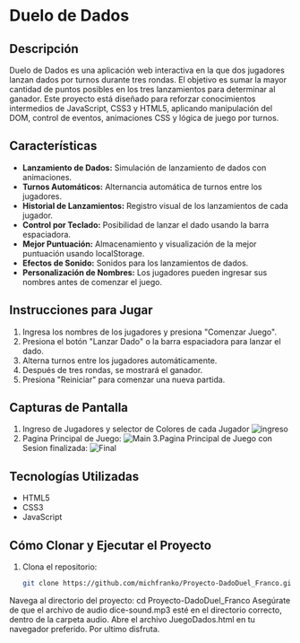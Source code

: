 # Duelo de Dados

## Descripción
Duelo de Dados es una aplicación web interactiva en la que dos jugadores lanzan dados por turnos durante tres rondas. El objetivo es sumar la mayor cantidad de puntos posibles en los tres lanzamientos para determinar al ganador. Este proyecto está diseñado para reforzar conocimientos intermedios de JavaScript, CSS3 y HTML5, aplicando manipulación del DOM, control de eventos, animaciones CSS y lógica de juego por turnos.

## Características
- **Lanzamiento de Dados:** Simulación de lanzamiento de dados con animaciones.
- **Turnos Automáticos:** Alternancia automática de turnos entre los jugadores.
- **Historial de Lanzamientos:** Registro visual de los lanzamientos de cada jugador.
- **Control por Teclado:** Posibilidad de lanzar el dado usando la barra espaciadora.
- **Mejor Puntuación:** Almacenamiento y visualización de la mejor puntuación usando localStorage.
- **Efectos de Sonido:** Sonidos para los lanzamientos de dados.
- **Personalización de Nombres:** Los jugadores pueden ingresar sus nombres antes de comenzar el juego.

## Instrucciones para Jugar
1. Ingresa los nombres de los jugadores y presiona "Comenzar Juego".
2. Presiona el botón "Lanzar Dado" o la barra espaciadora para lanzar el dado.
3. Alterna turnos entre los jugadores automáticamente.
4. Después de tres rondas, se mostrará el ganador.
5. Presiona "Reiniciar" para comenzar una nueva partida.
   
## Capturas de Pantalla
1. Ingreso de Jugadores y selector de Colores de cada Jugador
![ingreso](https://github.com/user-attachments/assets/dc36d1d6-c94b-4878-a148-84920f462255)
2. Pagina Principal de Juego:
   ![Main](https://github.com/user-attachments/assets/28f83ba8-7982-414e-8ede-c4d431eb14ce)
3.Pagina Principal de Juego con Sesion finalizada:
![Final](https://github.com/user-attachments/assets/a2d0e14b-320c-4d05-b417-5b266ee13594)

## Tecnologías Utilizadas
- HTML5
- CSS3
- JavaScript

## Cómo Clonar y Ejecutar el Proyecto
1. Clona el repositorio:
   ```bash
   git clone https://github.com/michfranko/Proyecto-DadoDuel_Franco.git
Navega al directorio del proyecto:
cd Proyecto-DadoDuel_Franco
Asegúrate de que el archivo de audio dice-sound.mp3 esté en el directorio correcto, dentro de la carpeta audio.
Abre el archivo JuegoDados.html en tu navegador preferido.
Por ultimo disfruta.


